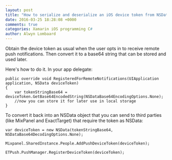 ```yaml
---
layout: post
title: "How to serialize and deserialize an iOS device token from NSData to String and back in Xamarin.iOS"
date: 2016-03-25 18:28:08 +0000
comments: true
categories: Xamarin iOS programming C#
author: Alwyn Lombaard
---
```


Obtain the device token as usual when the user opts in to receive remote push notifications. Then convert it to a base64 string that can be stored and used later.

Here's how to do it. In your app delegate:


	public override void RegisteredForRemoteNotifications(UIApplication application, NSData deviceToken)
	{
		var tokenStringBase64 = deviceToken.GetBase64EncodedString(NSDataBase64EncodingOptions.None);
		//now you can store it for later use in local storage
	}
	
To convert it back into an NSData object that you can send to third parties (like MixPanel and ExactTarget) that require  the token as NSData:
	
	var deviceToken = new NSData(tokenStringBase64, NSDataBase64DecodingOptions.None);
	
	Mixpanel.SharedInstance.People.AddPushDeviceToken(deviceToken);
	
	ETPush.PushManager.RegisterDeviceToken(deviceToken);
	
	
	




